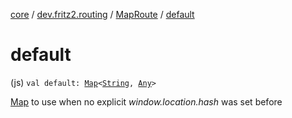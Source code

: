 [core](../../index.md) / [dev.fritz2.routing](../index.md) / [MapRoute](index.md) / [default](./default.md)

# default

(js) `val default: `[`Map`](https://kotlinlang.org/api/latest/jvm/stdlib/kotlin.collections/-map/index.html)`<`[`String`](https://kotlinlang.org/api/latest/jvm/stdlib/kotlin/-string/index.html)`, `[`Any`](https://kotlinlang.org/api/latest/jvm/stdlib/kotlin/-any/index.html)`>`

[Map](https://kotlinlang.org/api/latest/jvm/stdlib/kotlin.collections/-map/index.html) to use when no explicit *window.location.hash* was set before

